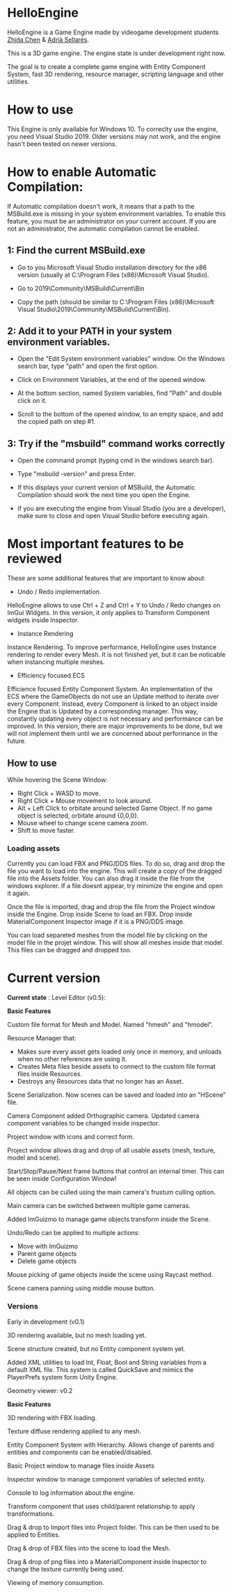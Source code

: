 # HelloEngine

HelloEngine is a Game Engine made by videogame development students [Zhida Chen](https://github.com/Xidashuaige) & [Adrià Sellarés](https://github.com/AdriaSeSa).

This is a 3D game engine. The engine state is under development right now.

The goal is to create a complete game engine with Entity Component System, fast 3D rendering, resource manager, scripting language and other utilities.

# How to use

This Engine is only available for Windows 10. To correclty use the engine, you need Visual Studio 2019. Older versions may not work, and the engine hasn't been tested on newer versions. 

# How to enable Automatic Compilation:

If Automatic compilation doesn't work, it means that a path to the MSBuild.exe is missing in your system environment variables. To enable this feature, you must be an administrator on your current account. If you are not an administrator, the automatic compilation cannot be enabled.

## 1: Find the current MSBuild.exe

* Go to you Microsoft Visual Studio installation directory for the x86 version (usually at C:\Program Files (x86)\Microsoft Visual Studio).

* Go to 2019\Community\MSBuild\Current\Bin

* Copy the path (should be similar to C:\Program Files (x86)\Microsoft Visual Studio\2019\Community\MSBuild\Current\Bin).

## 2: Add it to your PATH in your **system** environment variables.

* Open the "Edit System environment variables" window. On the Windows search bar, type "path" and open the first option.

* Click on Environment Variables, at the end of the opened window.

* At the bottom section, named System variables, find "Path" and double click on it.

* Scroll to the bottom of the opened window, to an empty space, and add the copied path on step #1.

## 3: Try if the "msbuild" command works correctly

* Open the command prompt (typing cmd in the windows search bar).

* Type "msbuild -version" and press Enter.

* If this displays your current version of MSBuild, the Automatic Compilation should work the next time you open the Engine. 

* If you are executing the engine from Visual Studio (you are a developer), make sure to close and open Visual Studio before executing again.

# Most important features to be reviewed

These are some additional features that are important to know about:

* Undo / Redo implementation.

HelloEngine allows to use Ctrl + Z and Ctrl + Y to Undo / Redo changes on ImGui Widgets. In this version, it only applies to Transform Component widgets inside Inspector.

* Instance Rendering

Instance Rendering. To improve performance, HelloEngine uses Instance rendering to render every Mesh. It is not finished yet, but it can be noticable when instancing multiple meshes.

* Efficiency focused ECS

Efficience focused Entity Component System. An implementation of the ECS where the GameObjects do not use an Update method to iterate over every Component. Instead, every Component is linked to an object inside the Engine that is Updated by a corresponding manager. This way, constantly updating every object is not necessary and performance can be improved. In this version, there are major improvements to be done, but we will not implement them until we are concerned about performance in the future.

## How to use

While hovering the Scene Window:

* Right Click + WASD to move.
* Right Click + Mouse movement to look around.
* Alt + Left Click to orbitate around selected Game Object. If no game object is selected, orbitate around {0,0,0}.
* Mouse wheel to change scene camera zoom.
* Shift to move faster.

### Loading assets

Currently you can load FBX and PNG/DDS files. To do so, drag and drop the file you want to load into the engine. This will create a copy of the dragged file into the Assets folder. You can also drag it inside the file from the windows explorer. If a file doesnt appear, try minimize the engine and open it again.

Once the file is imported, drag and drop the file from the Project window inside the Engine. Drop inside Scene to load an FBX. Drop inside MaterialComponent Inspector image if it is a PNG/DDS image.

You can load separeted meshes from the model file by clicking on the model file in the projet window. This will show all meshes inside that model. This files can be dragged and dropped too.

# Current version

**Current state** : Level Editor (v0.5):

**Basic Features**

Custom file format for Mesh and Model. Named "hmesh" and "hmodel".

Resource Manager that:

* Makes sure every asset gets loaded only once in memory, and unloads when no other references are using it.
* Creates Meta files beside assets to connect to the custom file format files inside Resources.
* Destroys any Resources data that no longer has an Asset.

Scene Serialization. Now scenes can be saved and loaded into an "HScene" file. 

Camera Component added Orthographic camera. Updated camera component variables to be changed inside inspector.

Project window with icons and correct form.

Project window allows drag and drop of all usable assets (mesh, texture, model and scene).

Start/Stop/Pause/Next frame buttons that control an internal timer. This can be seen inside Configuration Window!

All objects can be culled using the main camera's frustum culling option. 

Main camera can be switched between multiple game cameras.

Added ImGuizmo to manage game objects transform inside the Scene.

Undo/Redo can be applied to multiple actions:

* Move with ImGuizmo
* Parent game objects
* Delete game objects

Mouse picking of game objects inside the scene using Raycast method.

Scene camera panning using middle mouse button.

### Versions

Early in development (v0.1)

3D rendering available, but no mesh loading yet.

Scene structure created, but no Entity component system yet.

Added XML utilities to load Int, Float, Bool and String variables from a default XML file. This system is called QuickSave and mimics the PlayerPrefs system form Unity Engine.

Geometry viewer: v0.2

**Basic Features**

3D rendering with FBX loading.

Texture diffuse rendering applied to any mesh. 

Entity Component System with Hierarchy. Allows change of parents and entities and components can be enabled/disabled.

Basic Project window to manage files inside Assets

Inspector window to manage component variables of selected entity.

Console to log information about the engine.

Transform component that uses child/parent relationship to apply transformations.

Drag & drop to Import files into Project folder. This can be then used to be applied to Entities.

Drag & drop of FBX files into the scene to load the Mesh.

Drag & drop of png files into a MaterialComponent inside Inspector to change the texture currently being used.

Viewing of memory consumption. 
